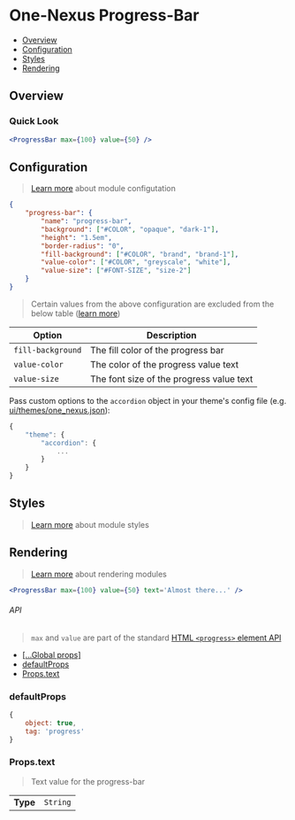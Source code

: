 # One-Nexus Progress-Bar

* [Overview](#overview)
* [Configuration](#configuration)
* [Styles](#styles)
* [Rendering](#rendering)

## Overview

### Quick Look

```jsx
<ProgressBar max={100} value={50} />
```

## Configuration

> [Learn more](https://github.com/esr360/One-Nexus/wiki/Module-Configuration) about module configutation

```json
{
    "progress-bar": {
        "name": "progress-bar",
        "background": ["#COLOR", "opaque", "dark-1"],
        "height": "1.5em",
        "border-radius": "0",
        "fill-background": ["#COLOR", "brand", "brand-1"],
        "value-color": ["#COLOR", "greyscale", "white"],
        "value-size": ["#FONT-SIZE", "size-2"]
    }
}
```

> Certain values from the above configuration are excluded from the below table ([learn more](https://github.com/esr360/One-Nexus/tree/master/src/ui/modules#documenting-configuration-properties))

<table class="table">
    <thead>
        <tr>
            <th>Option</th>
            <th>Description</th>
        </tr>
    </thead>
    <tbody>
        <tr>
            <td><code>fill-background</code></td>
            <td>The fill color of the progress bar</td>
        </tr>
        <tr>
            <td><code>value-color</code></td>
            <td>The color of the progress value text</td>
        </tr>
        <tr>
            <td><code>value-size</code></td>
            <td>The font size of the progress value text</td>
        </tr>
    </tbody>
</table>

Pass custom options to the `accordion` object in your theme's config file (e.g. [ui/themes/one_nexus.json](../../../themes/one_nexus.json)):

```js
{
    "theme": {
        "accordion": {
            ...
        }
    }
}
```

## Styles

> [Learn more](https://github.com/esr360/One-Nexus/wiki/Styling-a-module) about module styles

## Rendering

> [Learn more](https://github.com/esr360/One-Nexus/wiki/Rendering-a-module) about rendering modules

```jsx
<ProgressBar max={100} value={50} text='Almost there...' />
```

###### API

> `max` and `value` are part of the standard [HTML `<progress>` element API](https://developer.mozilla.org/en-US/docs/Web/HTML/Element/progress#Attributes)

* [[...Global props]](https://github.com/esr360/One-Nexus/wiki/Rendering-a-module#global-props)
* [defaultProps](#defaultprops)
* [Props.text](#propstoggle)

### defaultProps

```js
{
    object: true,
    tag: 'progress'
}
```

### Props.text

> Text value for the progress-bar

<table>
    <tr>
        <td><b>Type</b></td>
        <td><code>String</code></td>
    </tr>
</table>